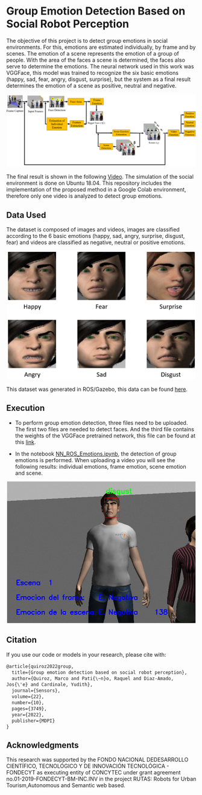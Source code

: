 # Group Emotion Detection Based on Social Robot Perception

The objective of this project is to detect group emotions in social environments. For this, emotions are estimated individually, by frame and by scenes. The emotion of a scene represents the emotion of a group of people. With the area of the faces a scene is determined, the faces also serve to determine the emotions. The neural network used in this work was VGGFace, this model was trained to recognize the six basic emotions (happy, sad, fear, angry, disgust, surprise), but the system as a final result determines the emotion of a scene as positive, neutral and negative.

<div align="center">
  <img src="figures/scenes_method.png" alt="Group Emotions Detection" width="800"/>
</div>

The final result is shown in the following [Video](https://youtu.be/sabojnDs630). The simulation of the social environment is done on Ubuntu 18.04. This repository includes the implementation of the proposed method in a Google Colab environment, therefore only one video is analyzed to detect group emotions.


## Data Used
The dataset is composed of images and videos, images are classified according to the 6 basic emotions (happy, sad, angry, surprise, disgust, fear) and videos are classified as negative, neutral or positive emotions.

<div align="center">
  <img src="figures/Emotions.png" alt="data example" width="500"/>
</div>

This dataset was generated in ROS/Gazebo, this data can be found [here](https://github.com/marco-quiroz/Dataset-in-ROS).

## Execution
- To perform group emotion detection, three files need to be uploaded. The first two files are needed to detect faces. And the third file contains the weights of the VGGFace pretrained network, this file can be found at this [link](https://drive.google.com/file/d/1r-3oluA833Qg4tn_VGOqM51wGTxoggYg/view?usp=share_link).

- In the notebook [NN_ROS_Emotions.ipynb](https://drive.google.com/file/d/1bEwHFXNVjBaIasJLGC8vYHSqkS8pdq2z/view?usp=share_link), the detection of group emotions is performed. When uploading a video you will see the following results: individual emotions, frame emotion, scene emotion and scene.

<div align="center">
  <img src="figures/result.png" alt="data example" width="500"/>
</div>


## Citation
If you use our code or models in your research, please cite with:
```
@article{quiroz2022group,
  title={Group emotion detection based on social robot perception},
  author={Quiroz, Marco and Pati{\~n}o, Raquel and Diaz-Amado, Jos{\'e} and Cardinale, Yudith},
  journal={Sensors},
  volume={22},
  number={10},
  pages={3749},
  year={2022},
  publisher={MDPI}
}
```

## Acknowledgments
This research was supported by the FONDO NACIONAL DEDESARROLLO CIENTÍFICO, TECNOLÓGICO Y DE INNOVACIÓN TECNOLÓGICA - FONDECYT as executing entity of CONCYTEC under grant agreement no.01-2019-FONDECYT-BM-INC.INV in the project RUTAS: Robots for Urban Tourism,Autonomous and Semantic web based.
